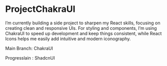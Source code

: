 # ProjectChakraUI
I’m currently building a side project to sharpen my React skills, focusing on creating clean and responsive UIs. For styling and components, I’m using ChakraUI to speed up development and keep things consistent, while React Icons helps me easily add intuitive and modern iconography.


Main Branch: ChakraUI

Progresslain : ShadcnUI
